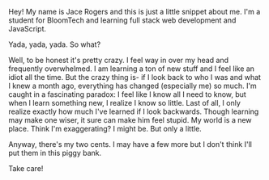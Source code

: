 Hey!
My name is Jace Rogers and this is just a little snippet about me.
I'm a student for BloomTech and learning full stack web development and JavaScript.

Yada, yada, yada. So what?

Well, to be honest it's pretty crazy. I feel way in over my head and frequently overwhelmed.
I am learning a ton of new stuff and I feel like an idiot all the time.
But the crazy thing is- if I look back to who I was and what I knew a month ago, everything has changed (especially me) so much.
I'm caught in a fascinating paradox:
I feel like I know all I need to know,
but when I learn something new, I realize I know so little.
Last of all, I only realize exactly how much I've learned if I look backwards.
Though learning may make one wiser, it sure can make him feel stupid.
My world is a new place. Think I'm exaggerating? I might be. But only a little.

Anyway, there's my two cents.
I may have a few more but I don't think I'll put them in this piggy bank.

Take care!
